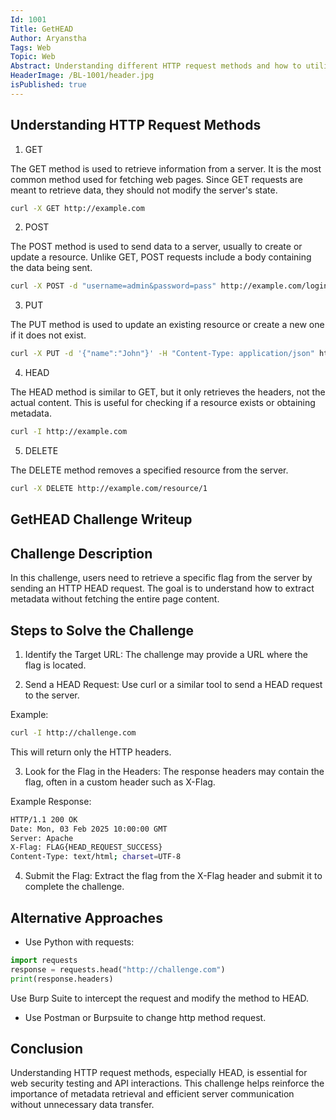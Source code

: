 ```yaml
---
Id: 1001
Title: GetHEAD
Author: Aryanstha
Tags: Web
Topic: Web 
Abstract: Understanding different HTTP request methods and how to utilize the HEAD request to retrieve metadata from a server.
HeaderImage: /BL-1001/header.jpg
isPublished: true
---
```


## Understanding HTTP Request Methods

1. GET

The GET method is used to retrieve information from a server. It is the most common method used for fetching web pages. Since GET requests are meant to retrieve data, they should not modify the server's state.

```bash
curl -X GET http://example.com
```

2. POST

The POST method is used to send data to a server, usually to create or update a resource. Unlike GET, POST requests include a body containing the data being sent.

```bash
curl -X POST -d "username=admin&password=pass" http://example.com/login
```

3. PUT

The PUT method is used to update an existing resource or create a new one if it does not exist.

```bash
curl -X PUT -d '{"name":"John"}' -H "Content-Type: application/json" http://example.com/user/1
```

4. HEAD

The HEAD method is similar to GET, but it only retrieves the headers, not the actual content. This is useful for checking if a resource exists or obtaining metadata.

```bash
curl -I http://example.com
```

5. DELETE

The DELETE method removes a specified resource from the server.

```bash
curl -X DELETE http://example.com/resource/1
```

## GetHEAD Challenge Writeup

## Challenge Description

In this challenge, users need to retrieve a specific flag from the server by sending an HTTP HEAD request. The goal is to understand how to extract metadata without fetching the entire page content.

## Steps to Solve the Challenge

1. Identify the Target URL: The challenge may provide a URL where the flag is located.

2. Send a HEAD Request: Use curl or a similar tool to send a HEAD request to the server.

Example:
```bash
curl -I http://challenge.com
```
This will return only the HTTP headers.

3. Look for the Flag in the Headers: The response headers may contain the flag, often in a custom header such as X-Flag.

Example Response:
```bash
HTTP/1.1 200 OK
Date: Mon, 03 Feb 2025 10:00:00 GMT
Server: Apache
X-Flag: FLAG{HEAD_REQUEST_SUCCESS}
Content-Type: text/html; charset=UTF-8
```
4. Submit the Flag: Extract the flag from the X-Flag header and submit it to complete the challenge.

## Alternative Approaches

- Use Python with requests:
```python
import requests
response = requests.head("http://challenge.com")
print(response.headers)
```
Use Burp Suite to intercept the request and modify the method to HEAD.

- Use Postman or Burpsuite to change http method request.

## Conclusion

Understanding HTTP request methods, especially HEAD, is essential for web security testing and API interactions. This challenge helps reinforce the importance of metadata retrieval and efficient server communication without unnecessary data transfer.